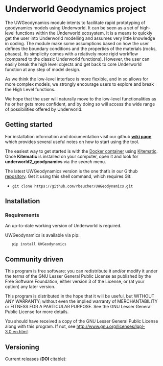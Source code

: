 # Underworld Geodynamics project

The UWGeodynamics module intents to facilitate rapid prototyping of geodynamics models using Underworld. 
It can be seen as a set of high-level functions within the Underworld ecosystem. 
It is a means to quickly get the user into Underworld modelling and assumes very
little knowledge in coding. The module make some assumptions based on how the user
defines the boundary conditions and the properties of the materials (rocks, phases).
Its simplicity comes with a relatively more rigid workflow (compared to the classic Underworld functions).
However, the user can easily break the high level objects and get back to core
Underworld function at any step of model design.

As we think the low-level interface is more flexible, and in so allows for more complex models,
we strongly encourage users to explore and break the High Level functions.

We hope that the user will naturally move to the low-level functionalities as he
or her gets more confident, and by doing so will access the wide range of 
possibilities offered by Underworld.

## Getting started

For installation information and documentation visit our github [**wiki page**](https://github.com/rbeucher/UWGeodynamics/wiki) which provides several useful notes on how to start using the tool.

The easiest way to get started is with the [Docker container](https://hub.docker.com/r/rbeucher/underworld2_geodynamics/) using [Kitematic](https://docs.docker.com/kitematic/userguide/). Once **Kitematic** is installed on your computer, open it and look for **underworld2_geodynamics** via the *search* menu.

The latest UWGeodynamics version is the one that’s in our Github [repository](https://github.com/rbeucher/UWGeodynamics). Get it using this shell command, which requires Git: 
* `git clone https://github.com/rbeucher/UWGeodynamics.git`


## Installation

### Requirements

An up-to-date working version of Underworld is required.

UWGeodynamics is available via pip:

```
   pip install UWGeodynamics
```

## Community driven

This program is free software: you can redistribute it and/or modify it under the terms of the GNU Lesser General Public License as published by the Free Software Foundation, either version 3 of the License, or (at your option) any later version.

This program is distributed in the hope that it will be useful, but WITHOUT ANY WARRANTY; without even the implied warranty of MERCHANTABILITY or FITNESS FOR A PARTICULAR PURPOSE.  See the GNU Lesser General Public License for more details.

You should have received a copy of the GNU Lesser General Public License along with this program.  If not, see <http://www.gnu.org/licenses/lgpl-3.0.en.html>.

## Versioning

Current releases (**DOI** citable): 


